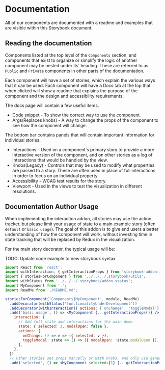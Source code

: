 # Documentation

All of our components are documented with a readme and examples that are visible
within this Storybook document.

## Reading the documentation

Components listed at the top level of the `Components` section, and components that exist to organize or
simplify the logic of another component may be nested under its' heading. These
are referred to as `Public` and `Private` components in other parts of the
documentation.

Each component will have a set of stories, which explain the various ways that
it can be used. Each component will have a Docs tab at the top that when clicked will show a readme that explains the purpose of the component and the design and accessibility requirements. 

The docs page will contain a few useful items. 

* Code snippet - To show the correct way to use the component.
* Args(Replaces knobs) - A way to change the props of the component to see how the component will change.

The bottom bar contains panels
that will contain important information for individual stories.

* Interactions - Used on a component's primary story to provide a more
  interactive version of the component, and on other stories as a log of
  interactions that would be handled by the view.
* Knobs(Legacy) - Controls that may be used to modify what properties are passed to a
  story. These are often used in place of full interactions in order to focus on
  an individual property.
* Accessibility - WCAG test results for the story.
* Viewport - Used in the views to test the visualization in different resolutions.

## Documentation Author Usage

When implementing the interaction addon, all stories may use the action tracker,
but please limit your usage of state to a main example story (often
`default` or `basic usage`). The goal of this addon is to give end users a
better understanding of how the component will work, without investing time in
state tracking that will be replaced by Redux in the visualization.

For the main story decorator, the typical usage will be:

TODO: Update code example to new storybook syntax

```jsx
import React from 'react';
import withInteraction, { getInteractionProps } from 'storybook-addon-interaction';
import { storiesForComponent } from '../../../.storybook/utils';
import withStatus from '../../../.storybook/addon-status';
import MyComponent from '.';
import ReadMe from './README.md';

storiesForComponent('Components|MyComponent', module, ReadMe)
  .addDecorator(withStatus('functionalityUnderDevelopment'))
  .addDecorator(withInteraction({ actions: ['onChange', 'toggleModal'] }))
  .add('basic usage', () => <MyComponent {...getInteractionProps()} />, {
    interaction: {
      // Add full state and interactions for the main demo
      state: { selected: 3, modalOpen: false },
      actions: {
        onChange: () => v => ({ selected: v }),
        toggleModal: state => () => ({ modalOpen: !state.modalOpen }),
      },
    },
  })
  // Other stories set props manually or with knobs, and only use generic actions
  .add('selected', () => <MyComponent selected={1} {...getInteractionProps()} />);
```
